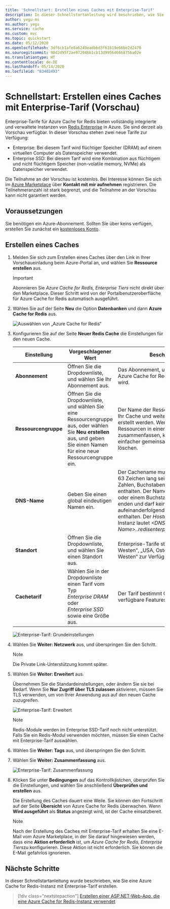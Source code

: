 ```yaml
---
title: 'Schnellstart: Erstellen eines Caches mit Enterprise-Tarif'
description: In dieser Schnellstartanleitung wird beschrieben, wie Sie eine Azure Cache for Redis-Instanz mit Enterprise-Tarif erstellen.
author: yegu-ms
ms.author: yegu
ms.service: cache
ms.custom: mvc
ms.topic: quickstart
ms.date: 05/12/2020
ms.openlocfilehash: 3df6cb1afe8a6249eadbbd3f61619e66be2d2478
ms.sourcegitcommit: 90d2d95f2ae972046b1cb13d9956d6668756a02e
ms.translationtype: HT
ms.contentlocale: de-DE
ms.lasthandoff: 05/14/2020
ms.locfileid: "83402493"
---
```

# <a name="quickstart-create-an-enterprise-tier-cache-preview"></a>Schnellstart: Erstellen eines Caches mit Enterprise-Tarif (Vorschau)

Enterprise-Tarife für Azure Cache for Redis bieten vollständig integrierte und verwaltete Instanzen von [Redis Enterprise](https://redislabs.com/redis-enterprise/) in Azure. Sie sind derzeit als Vorschau verfügbar. In dieser Vorschau stehen zwei neue Tarife zur Verfügung:
* Enterprise: Bei diesem Tarif wird flüchtiger Speicher (DRAM) auf einem virtuellen Computer als Datenspeicher verwendet.
* Enterprise SSD: Bei diesem Tarif wird eine Kombination aus flüchtigem und nicht flüchtigem Speicher (non-volatile memory, NVMe) als Datenspeicher verwendet.

Die Teilnahme an der Vorschau ist kostenlos. Bei Interesse können Sie sich im [Azure Marketplace](https://aka.ms/redispreviewsignup/) über **Kontakt mit mir aufnehmen** registrieren. Die Teilnehmeranzahl ist stark begrenzt, und die Teilnahme an der Vorschau kann nicht garantiert werden.

## <a name="prerequisites"></a>Voraussetzungen

Sie benötigen ein Azure-Abonnement. Sollten Sie über keins verfügen, erstellen Sie zunächst ein [kostenloses Konto](https://azure.microsoft.com/free/).

## <a name="create-a-cache"></a>Erstellen eines Caches
1. Melden Sie sich zum Erstellen eines Caches über den Link in Ihrer Vorschaueinladung beim Azure-Portal an, und wählen Sie **Ressource erstellen** aus.

   > [!IMPORTANT] 
   > Abonnieren Sie *Azure Cache for Redis, Enterprise Tiers* nicht direkt über den Marketplace.
   > Dieser Schritt wird von der Portalbenutzeroberfläche für Azure Cache for Redis automatisch ausgeführt.
   >
   
1. Wählen Sie auf der Seite **Neu** die Option **Datenbanken** und dann **Azure Cache for Redis** aus.
   
   ![Auswählen von „Azure Cache for Redis“](media/cache-create/new-cache-menu.png)
   
1. Konfigurieren Sie auf der Seite **Neuer Redis Cache** die Einstellungen für den neuen Cache.
   
   | Einstellung      | Vorgeschlagener Wert  | Beschreibung |
   | ------------ |  ------- | -------------------------------------------------- |
   | **Abonnement** | Öffnen Sie die Dropdownliste, und wählen Sie Ihr Abonnement aus. | Das Abonnement, unter dem diese neue Azure Cache for Redis-Instanz erstellt wird. | 
   | **Ressourcengruppe** | Öffnen Sie die Dropdownliste, und wählen Sie eine Ressourcengruppe aus, oder wählen Sie **Neu erstellen** aus, und geben Sie einen Namen für eine neue Ressourcengruppe ein. | Der Name der Ressourcengruppe, in der Ihr Cache und weitere Ressourcen erstellt werden. Wenn Sie alle Ihre App-Ressourcen in einer Ressourcengruppe zusammenfassen, können Sie sie einfacher gemeinsam verwalten oder löschen. | 
   | **DNS-Name** | Geben Sie einen global eindeutigen Namen ein. | Der Cachename muss zwischen 1 und 63 Zeichen lang sein und darf nur Zahlen, Buchstaben und Bindestriche enthalten. Der Name muss mit einer Zahl oder einem Buchstaben beginnen und enden und darf keine aufeinanderfolgenden Bindestriche enthalten. Der *Hostname* Ihrer Cache-Instanz lautet *\<DNS-Name>.<Azure region>.redisenterprise.cache.azure.net*. | 
   | **Standort** | Öffnen Sie die Dropdownliste, und wählen Sie einen Standort aus. | Enterprise-Tarife stehen für „USA, Westen“, „USA, Osten 2“ und „Europa, Westen“ zur Verfügung. |
   | **Cachetarif** | Wählen Sie in der Dropdownliste einen Tarif vom Typ *Enterprise DRAM* oder *Enterprise SSD* sowie eine Größe aus. |  Der Tarif bestimmt Größe, Leistung und verfügbare Features für den Cache. |
   
   ![Enterprise-Tarif: Grundeinstellungen](media/cache-create/enterprise-tier-basics.png) 

1. Wählen Sie **Weiter: Netzwerk** aus, und überspringen Sie den Schritt.

   > [!NOTE] 
   > Die Private Link-Unterstützung kommt später.
   >

1. Wählen Sie **Weiter: Erweitert** aus.
   
   Übernehmen Sie die Standardeinstellungen, oder ändern Sie sie bei Bedarf. Wenn Sie **Nur Zugriff über TLS zulassen** aktivieren, müssen Sie TLS verwenden, um von Ihrer Anwendung aus auf den neuen Cache zuzugreifen.

   ![Enterprise-Tarif: Erweitert](media/cache-create/enterprise-tier-advanced.png) 

   > [!NOTE] 
   > Redis-Module werden im Enterprise SSD-Tarif noch nicht unterstützt. Falls Sie ein Redis-Modul verwenden möchten, müssen Sie einen Cache mit Enterprise-Tarif auswählen.
   >
   
1. Wählen Sie **Weiter: Tags** aus, und überspringen Sie den Schritt.

1. Wählen Sie **Weiter: Zusammenfassung** aus.

   ![Enterprise-Tarif: Zusammenfassung](media/cache-create/enterprise-tier-summary.png) 

1. Klicken Sie unter **Bedingungen** auf das Kontrollkästchen, überprüfen Sie die Einstellungen, und wählen Sie anschließend **Überprüfen und erstellen** aus.
   
   Die Erstellung des Caches dauert eine Weile. Sie können den Fortschritt auf der Seite **Übersicht** von Azure Cache for Redis überwachen. Wenn **Wird ausgeführt** als **Status** angezeigt wird, ist der Cache einsatzbereit.

   > [!NOTE] 
   > Nach der Erstellung des Caches mit Enterprise-Tarif erhalten Sie eine E-Mail vom Azure Marketplace, in der Sie darauf hingewiesen werden, dass eine **Aktion erforderlich** ist, um *Azure Cache for Redis, Enterprise Tiers*zu konfigurieren. Diese Aktion ist nicht erforderlich. Sie können die E-Mail gefahrlos ignorieren.
   >

## <a name="next-steps"></a>Nächste Schritte

In dieser Schnellstartanleitung wurde beschrieben, wie Sie eine Azure Cache for Redis-Instanz mit Enterprise-Tarif erstellen.

> [!div class="nextstepaction"]
> [Erstellen einer ASP.NET-Web-App, die eine Azure Cache for Redis-Instanz verwendet](./cache-web-app-howto.md)

